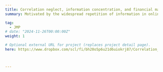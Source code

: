 ```yaml
---
title: Correlation neglect, information concentration, and financial markets. (Job Market Paper)
summary: Motivated by the widespread repetition of information in online media, this paper develops an asset pricing model in which agents receive information containing common noise but fail to recognize the correlation between their own signals and those of others. This misperception leads to heightened trading aggressiveness on new information, price overreactions, and increased price informativeness. The model consistently predicts excess trading volumes and return reversals, and may also account for excess volatility. By categorizing agents into belief groups based on shared group-level noise, the analysis links the severity of the foregone correlation adjustment to the quantity of original information, with the bias disappearing as the repetition of information approaches zero. [You can find my Job Market Paper here](https://www.dropbox.com/scl/fi/bh20o5p6u21d6uiokrj87/Correlation_Neglect.pdf?rlkey=jvfduclbeyvos48pekwm3vzp4&st=noak5alv&dl=0)

tag: 
  - JMP
# date: "2024-11-26T00:00:00Z"
weight: 1

# Optional external URL for project (replaces project detail page).
here: https://www.dropbox.com/scl/fi/bh20o5p6u21d6uiokrj87/Correlation_Neglect.pdf?rlkey=jvfduclbeyvos48pekwm3vzp4&st=noak5alv&dl=0



---
```


